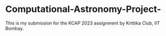 # Computational-Astronomy-Project-
This is my submission for the KCAP 2023 assignment by Krittika Club, IIT Bombay.
